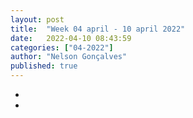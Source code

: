 ```yaml
---
layout: post
title:  "Week 04 april - 10 april 2022"
date:   2022-04-10 08:43:59
categories: ["04-2022"]
author: "Nelson Gonçalves"
published: true
---
```


* 
* 

